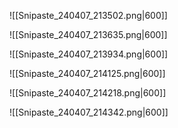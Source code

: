 ![[Snipaste_240407_213502.png|600]]

![[Snipaste_240407_213635.png|600]]

![[Snipaste_240407_213934.png|600]]

![[Snipaste_240407_214125.png|600]]

![[Snipaste_240407_214218.png|600]]

![[Snipaste_240407_214342.png|600]]